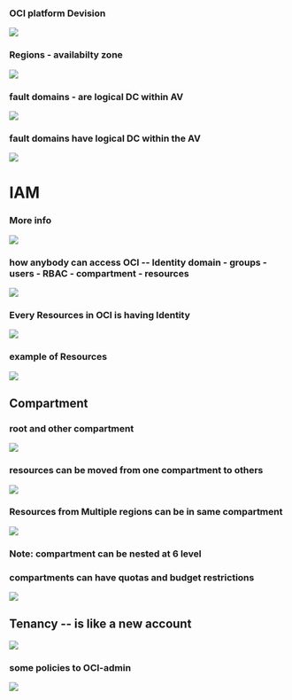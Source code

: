### OCI platform Devision 

<img src="plat.png">

### Regions - availabilty zone 

<img src="region.png">

### fault domains - are logical DC within AV 

<img src="fault.png">

### fault domains have logical DC within the AV 

<img src="fl1.png">

# IAM 

### More info 

<img src="iam.png">

### how anybody can access OCI -- Identity domain - groups - users - RBAC - compartment - resources 

<img src="id.png">

### Every Resources in OCI is having Identity 

<img src="resource_id.png">

### example of Resources 

<img src="rsdemo.png">

## Compartment 

### root and other compartment 

<img src="cmp.png">

### resources can be moved from one compartment to others 

<img src="movecm.png">

### Resources from Multiple regions can be in same compartment 

<img src="cmm.png">

### Note: compartment can be nested at 6 level 

### compartments can have quotas and budget restrictions 

<img src="restrict.png">

## Tenancy -- is like a new account 

<img src="tenancy.png">

### some policies to OCI-admin 

<img src="pol.png">









